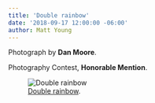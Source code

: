 ```yaml
---
title: 'Double rainbow'
date: '2018-09-17 12:00:00 -06:00'
author: Matt Young
---
```

Photograph by **Dan Moore**.

Photography Contest, **Honorable Mention**.

<figure>
<img src="/PT/uploads/2018/Moore.Double_Rainbow.jpg" alt="Double rainbow"/>
<figcaption>
<a href="https://en.wikipedia.org/wiki/Rainbow#Variations">Double rainbow</a>.
</figcaption>
</figure>



